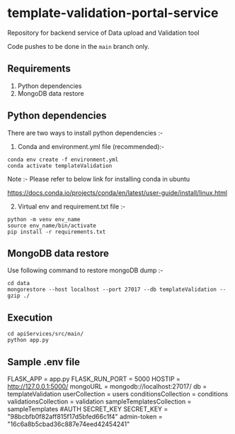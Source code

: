 # template-validation-portal-service

Repository for backend service of Data upload and Validation tool

Code pushes to be done in the `main` branch only.


## Requirements
1. Python dependencies
2. MongoDB data restore

## Python dependencies

There are two ways to install python dependencies :-


1. Conda and environment.yml file (recommended):-

```
conda env create -f environment.yml
conda activate templateValidation
```

Note :- Please refer to below link for installing conda in ubuntu

https://docs.conda.io/projects/conda/en/latest/user-guide/install/linux.html


2. Virtual env and requirement.txt file :-
```
python -m venv env_name
source env_name/bin/activate
pip install -r requirements.txt
```

## MongoDB data restore

Use following command to restore mongoDB dump :-

```
cd data
mongorestore --host localhost --port 27017 --db templateValidation --gzip ./
```

## Execution 
```
cd apiServices/src/main/
python app.py
```
## Sample .env file

FLASK_APP = app.py
FLASK_RUN_PORT = 5000
HOSTIP = http://127.0.0.1:5000/
mongoURL = mongodb://localhost:27017/
db = templateValidation
userCollection = users
conditionsCollection = conditions
validationsCollection = validation
sampleTemplatesCollection = sampleTemplates
#AUTH SECRET_KEY
SECRET_KEY = "98bcbfb0f82aff815f17d5bfed66c1f4"
admin-token = "16c6a8b5cbad36c887e74eed42454241" 